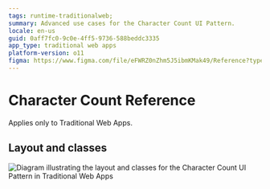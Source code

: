 ```yaml
---
tags: runtime-traditionalweb; 
summary: Advanced use cases for the Character Count UI Pattern.
locale: en-us
guid: 0aff7fc0-9c0e-4ff5-9736-588beddc3335
app_type: traditional web apps
platform-version: o11
figma: https://www.figma.com/file/eFWRZ0nZhm5J5ibmKMak49/Reference?type=design&node-id=615%3A433&mode=design&t=Cx8ecjAITJrQMvRn-1
---
```


# Character Count Reference

<div class="info" markdown="1">

Applies only to Traditional Web Apps.

</div>

## Layout and classes

![Diagram illustrating the layout and classes for the Character Count UI Pattern in Traditional Web Apps](images/charactercount-2-diag.png "Character Count Layout Diagram")
